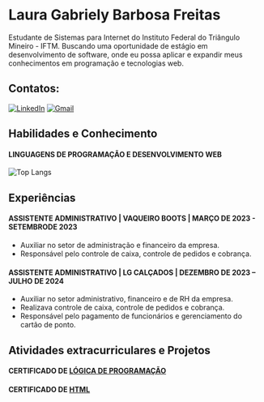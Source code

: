 # Laura Gabriely Barbosa Freitas
Estudante de Sistemas para Internet do Instituto Federal do Triângulo  Mineiro - IFTM. Buscando uma oportunidade de estágio em desenvolvimento de software, onde 
eu possa aplicar e expandir meus conhecimentos em programação e tecnologias web.

## Contatos:
[![LinkedIn](https://img.shields.io/badge/LinkedIn-0077B5?style=for-the-badge&logo=linkedin&logoColor=white)](https://www.linkedin.com/in/laura-gabriely-barbosa-604574266/)
[![Gmail](https://img.shields.io/badge/Gmail-333333?style=for-the-badge&logo=gmail&logoColor=red)](mailto:laura.587523la@gmail.com)

## Habilidades e Conhecimento
#### LINGUAGENS DE PROGRAMAÇÃO E DESENVOLVIMENTO WEB
 
![Top Langs](https://github-readme-stats-git-masterrstaa-rickstaa.vercel.app/api/top-langs/?username=lauragabs&layout=compact&bg_color=000&border_color=30A3DC&title_color=E94D5F&text_color=FFF)

## Experiências
#### ASSISTENTE ADMINISTRATIVO | VAQUEIRO BOOTS | MARÇO DE 2023 - SETEMBRODE 2023
- Auxiliar no setor de administração e financeiro da empresa.
- Responsável pelo controle de caixa, controle de pedidos e cobrança.
  
#### ASSISTENTE ADMINISTRATIVO | LG CALÇADOS | DEZEMBRO DE 2023 – JULHO DE 2024
- Auxiliar no setor administrativo, financeiro e de RH da empresa.
- Realizava controle de caixa, controle de pedidos e cobrança.
- Responsável pelo pagamento de funcionários e gerenciamento do cartão de ponto.

## Atividades extracurriculares e Projetos 

#### CERTIFICADO DE [LÓGICA DE PROGRAMAÇÃO](https://www.dio.me//certificate/0IGEYTRX) 
#### CERTIFICADO DE [HTML](https://www.dio.me//certificate/HVDSNOR7) 


